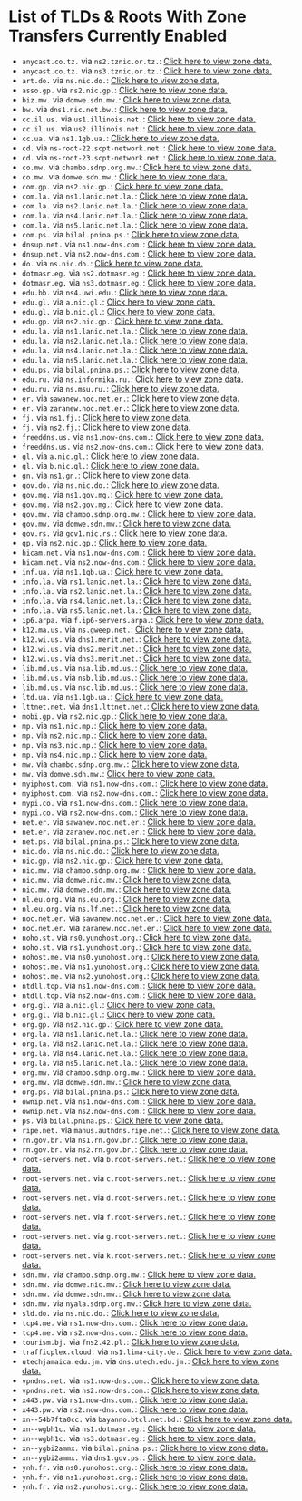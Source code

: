 # List of TLDs & Roots With Zone Transfers Currently Enabled

* `anycast.co.tz.` via `ns2.tznic.or.tz.`: [Click here to view zone data.](archives/anycast.co.tz/anycast.co.tz.zone)
* `anycast.co.tz.` via `ns3.tznic.or.tz.`: [Click here to view zone data.](archives/anycast.co.tz/anycast.co.tz.zone)
* `art.do.` via `ns.nic.do.`: [Click here to view zone data.](archives/art.do/art.do.zone)
* `asso.gp.` via `ns2.nic.gp.`: [Click here to view zone data.](archives/asso.gp/asso.gp.zone)
* `biz.mw.` via `domwe.sdn.mw.`: [Click here to view zone data.](archives/biz.mw/biz.mw.zone)
* `bw.` via `dns1.nic.net.bw.`: [Click here to view zone data.](archives/bw/bw.zone)
* `cc.il.us.` via `us1.illinois.net.`: [Click here to view zone data.](archives/cc.il.us/cc.il.us.zone)
* `cc.il.us.` via `us2.illinois.net.`: [Click here to view zone data.](archives/cc.il.us/cc.il.us.zone)
* `cc.ua.` via `ns1.1gb.ua.`: [Click here to view zone data.](archives/cc.ua/cc.ua.zone)
* `cd.` via `ns-root-22.scpt-network.net.`: [Click here to view zone data.](archives/cd/cd.zone)
* `cd.` via `ns-root-23.scpt-network.net.`: [Click here to view zone data.](archives/cd/cd.zone)
* `co.mw.` via `chambo.sdnp.org.mw.`: [Click here to view zone data.](archives/co.mw/co.mw.zone)
* `co.mw.` via `domwe.sdn.mw.`: [Click here to view zone data.](archives/co.mw/co.mw.zone)
* `com.gp.` via `ns2.nic.gp.`: [Click here to view zone data.](archives/com.gp/com.gp.zone)
* `com.la.` via `ns1.lanic.net.la.`: [Click here to view zone data.](archives/com.la/com.la.zone)
* `com.la.` via `ns2.lanic.net.la.`: [Click here to view zone data.](archives/com.la/com.la.zone)
* `com.la.` via `ns4.lanic.net.la.`: [Click here to view zone data.](archives/com.la/com.la.zone)
* `com.la.` via `ns5.lanic.net.la.`: [Click here to view zone data.](archives/com.la/com.la.zone)
* `com.ps.` via `bilal.pnina.ps.`: [Click here to view zone data.](archives/com.ps/com.ps.zone)
* `dnsup.net.` via `ns1.now-dns.com.`: [Click here to view zone data.](archives/dnsup.net/dnsup.net.zone)
* `dnsup.net.` via `ns2.now-dns.com.`: [Click here to view zone data.](archives/dnsup.net/dnsup.net.zone)
* `do.` via `ns.nic.do.`: [Click here to view zone data.](archives/do/do.zone)
* `dotmasr.eg.` via `ns2.dotmasr.eg.`: [Click here to view zone data.](archives/dotmasr.eg/dotmasr.eg.zone)
* `dotmasr.eg.` via `ns3.dotmasr.eg.`: [Click here to view zone data.](archives/dotmasr.eg/dotmasr.eg.zone)
* `edu.bb.` via `ns4.uwi.edu.`: [Click here to view zone data.](archives/edu.bb/edu.bb.zone)
* `edu.gl.` via `a.nic.gl.`: [Click here to view zone data.](archives/edu.gl/edu.gl.zone)
* `edu.gl.` via `b.nic.gl.`: [Click here to view zone data.](archives/edu.gl/edu.gl.zone)
* `edu.gp.` via `ns2.nic.gp.`: [Click here to view zone data.](archives/edu.gp/edu.gp.zone)
* `edu.la.` via `ns1.lanic.net.la.`: [Click here to view zone data.](archives/edu.la/edu.la.zone)
* `edu.la.` via `ns2.lanic.net.la.`: [Click here to view zone data.](archives/edu.la/edu.la.zone)
* `edu.la.` via `ns4.lanic.net.la.`: [Click here to view zone data.](archives/edu.la/edu.la.zone)
* `edu.la.` via `ns5.lanic.net.la.`: [Click here to view zone data.](archives/edu.la/edu.la.zone)
* `edu.ps.` via `bilal.pnina.ps.`: [Click here to view zone data.](archives/edu.ps/edu.ps.zone)
* `edu.ru.` via `ns.informika.ru.`: [Click here to view zone data.](archives/edu.ru/edu.ru.zone)
* `edu.ru.` via `ns.msu.ru.`: [Click here to view zone data.](archives/edu.ru/edu.ru.zone)
* `er.` via `sawanew.noc.net.er.`: [Click here to view zone data.](archives/er/er.zone)
* `er.` via `zaranew.noc.net.er.`: [Click here to view zone data.](archives/er/er.zone)
* `fj.` via `ns1.fj.`: [Click here to view zone data.](archives/fj/fj.zone)
* `fj.` via `ns2.fj.`: [Click here to view zone data.](archives/fj/fj.zone)
* `freeddns.us.` via `ns1.now-dns.com.`: [Click here to view zone data.](archives/freeddns.us/freeddns.us.zone)
* `freeddns.us.` via `ns2.now-dns.com.`: [Click here to view zone data.](archives/freeddns.us/freeddns.us.zone)
* `gl.` via `a.nic.gl.`: [Click here to view zone data.](archives/gl/gl.zone)
* `gl.` via `b.nic.gl.`: [Click here to view zone data.](archives/gl/gl.zone)
* `gn.` via `ns1.gn.`: [Click here to view zone data.](archives/gn/gn.zone)
* `gov.do.` via `ns.nic.do.`: [Click here to view zone data.](archives/gov.do/gov.do.zone)
* `gov.mg.` via `ns1.gov.mg.`: [Click here to view zone data.](archives/gov.mg/gov.mg.zone)
* `gov.mg.` via `ns2.gov.mg.`: [Click here to view zone data.](archives/gov.mg/gov.mg.zone)
* `gov.mw.` via `chambo.sdnp.org.mw.`: [Click here to view zone data.](archives/gov.mw/gov.mw.zone)
* `gov.mw.` via `domwe.sdn.mw.`: [Click here to view zone data.](archives/gov.mw/gov.mw.zone)
* `gov.rs.` via `gov1.nic.rs.`: [Click here to view zone data.](archives/gov.rs/gov.rs.zone)
* `gp.` via `ns2.nic.gp.`: [Click here to view zone data.](archives/gp/gp.zone)
* `hicam.net.` via `ns1.now-dns.com.`: [Click here to view zone data.](archives/hicam.net/hicam.net.zone)
* `hicam.net.` via `ns2.now-dns.com.`: [Click here to view zone data.](archives/hicam.net/hicam.net.zone)
* `inf.ua.` via `ns1.1gb.ua.`: [Click here to view zone data.](archives/inf.ua/inf.ua.zone)
* `info.la.` via `ns1.lanic.net.la.`: [Click here to view zone data.](archives/info.la/info.la.zone)
* `info.la.` via `ns2.lanic.net.la.`: [Click here to view zone data.](archives/info.la/info.la.zone)
* `info.la.` via `ns4.lanic.net.la.`: [Click here to view zone data.](archives/info.la/info.la.zone)
* `info.la.` via `ns5.lanic.net.la.`: [Click here to view zone data.](archives/info.la/info.la.zone)
* `ip6.arpa.` via `f.ip6-servers.arpa.`: [Click here to view zone data.](archives/ip6.arpa/ip6.arpa.zone)
* `k12.ma.us.` via `ns.gweep.net.`: [Click here to view zone data.](archives/k12.ma.us/k12.ma.us.zone)
* `k12.wi.us.` via `dns1.merit.net.`: [Click here to view zone data.](archives/k12.wi.us/k12.wi.us.zone)
* `k12.wi.us.` via `dns2.merit.net.`: [Click here to view zone data.](archives/k12.wi.us/k12.wi.us.zone)
* `k12.wi.us.` via `dns3.merit.net.`: [Click here to view zone data.](archives/k12.wi.us/k12.wi.us.zone)
* `lib.md.us.` via `nsa.lib.md.us.`: [Click here to view zone data.](archives/lib.md.us/lib.md.us.zone)
* `lib.md.us.` via `nsb.lib.md.us.`: [Click here to view zone data.](archives/lib.md.us/lib.md.us.zone)
* `lib.md.us.` via `nsc.lib.md.us.`: [Click here to view zone data.](archives/lib.md.us/lib.md.us.zone)
* `ltd.ua.` via `ns1.1gb.ua.`: [Click here to view zone data.](archives/ltd.ua/ltd.ua.zone)
* `lttnet.net.` via `dns1.lttnet.net.`: [Click here to view zone data.](archives/lttnet.net/lttnet.net.zone)
* `mobi.gp.` via `ns2.nic.gp.`: [Click here to view zone data.](archives/mobi.gp/mobi.gp.zone)
* `mp.` via `ns1.nic.mp.`: [Click here to view zone data.](archives/mp/mp.zone)
* `mp.` via `ns2.nic.mp.`: [Click here to view zone data.](archives/mp/mp.zone)
* `mp.` via `ns3.nic.mp.`: [Click here to view zone data.](archives/mp/mp.zone)
* `mp.` via `ns4.nic.mp.`: [Click here to view zone data.](archives/mp/mp.zone)
* `mw.` via `chambo.sdnp.org.mw.`: [Click here to view zone data.](archives/mw/mw.zone)
* `mw.` via `domwe.sdn.mw.`: [Click here to view zone data.](archives/mw/mw.zone)
* `myiphost.com.` via `ns1.now-dns.com.`: [Click here to view zone data.](archives/myiphost.com/myiphost.com.zone)
* `myiphost.com.` via `ns2.now-dns.com.`: [Click here to view zone data.](archives/myiphost.com/myiphost.com.zone)
* `mypi.co.` via `ns1.now-dns.com.`: [Click here to view zone data.](archives/mypi.co/mypi.co.zone)
* `mypi.co.` via `ns2.now-dns.com.`: [Click here to view zone data.](archives/mypi.co/mypi.co.zone)
* `net.er.` via `sawanew.noc.net.er.`: [Click here to view zone data.](archives/net.er/net.er.zone)
* `net.er.` via `zaranew.noc.net.er.`: [Click here to view zone data.](archives/net.er/net.er.zone)
* `net.ps.` via `bilal.pnina.ps.`: [Click here to view zone data.](archives/net.ps/net.ps.zone)
* `nic.do.` via `ns.nic.do.`: [Click here to view zone data.](archives/nic.do/nic.do.zone)
* `nic.gp.` via `ns2.nic.gp.`: [Click here to view zone data.](archives/nic.gp/nic.gp.zone)
* `nic.mw.` via `chambo.sdnp.org.mw.`: [Click here to view zone data.](archives/nic.mw/nic.mw.zone)
* `nic.mw.` via `domwe.nic.mw.`: [Click here to view zone data.](archives/nic.mw/nic.mw.zone)
* `nic.mw.` via `domwe.sdn.mw.`: [Click here to view zone data.](archives/nic.mw/nic.mw.zone)
* `nl.eu.org.` via `ns.eu.org.`: [Click here to view zone data.](archives/nl.eu.org/nl.eu.org.zone)
* `nl.eu.org.` via `ns.lf.net.`: [Click here to view zone data.](archives/nl.eu.org/nl.eu.org.zone)
* `noc.net.er.` via `sawanew.noc.net.er.`: [Click here to view zone data.](archives/noc.net.er/noc.net.er.zone)
* `noc.net.er.` via `zaranew.noc.net.er.`: [Click here to view zone data.](archives/noc.net.er/noc.net.er.zone)
* `noho.st.` via `ns0.yunohost.org.`: [Click here to view zone data.](archives/noho.st/noho.st.zone)
* `noho.st.` via `ns1.yunohost.org.`: [Click here to view zone data.](archives/noho.st/noho.st.zone)
* `nohost.me.` via `ns0.yunohost.org.`: [Click here to view zone data.](archives/nohost.me/nohost.me.zone)
* `nohost.me.` via `ns1.yunohost.org.`: [Click here to view zone data.](archives/nohost.me/nohost.me.zone)
* `nohost.me.` via `ns2.yunohost.org.`: [Click here to view zone data.](archives/nohost.me/nohost.me.zone)
* `ntdll.top.` via `ns1.now-dns.com.`: [Click here to view zone data.](archives/ntdll.top/ntdll.top.zone)
* `ntdll.top.` via `ns2.now-dns.com.`: [Click here to view zone data.](archives/ntdll.top/ntdll.top.zone)
* `org.gl.` via `a.nic.gl.`: [Click here to view zone data.](archives/org.gl/org.gl.zone)
* `org.gl.` via `b.nic.gl.`: [Click here to view zone data.](archives/org.gl/org.gl.zone)
* `org.gp.` via `ns2.nic.gp.`: [Click here to view zone data.](archives/org.gp/org.gp.zone)
* `org.la.` via `ns1.lanic.net.la.`: [Click here to view zone data.](archives/org.la/org.la.zone)
* `org.la.` via `ns2.lanic.net.la.`: [Click here to view zone data.](archives/org.la/org.la.zone)
* `org.la.` via `ns4.lanic.net.la.`: [Click here to view zone data.](archives/org.la/org.la.zone)
* `org.la.` via `ns5.lanic.net.la.`: [Click here to view zone data.](archives/org.la/org.la.zone)
* `org.mw.` via `chambo.sdnp.org.mw.`: [Click here to view zone data.](archives/org.mw/org.mw.zone)
* `org.mw.` via `domwe.sdn.mw.`: [Click here to view zone data.](archives/org.mw/org.mw.zone)
* `org.ps.` via `bilal.pnina.ps.`: [Click here to view zone data.](archives/org.ps/org.ps.zone)
* `ownip.net.` via `ns1.now-dns.com.`: [Click here to view zone data.](archives/ownip.net/ownip.net.zone)
* `ownip.net.` via `ns2.now-dns.com.`: [Click here to view zone data.](archives/ownip.net/ownip.net.zone)
* `ps.` via `bilal.pnina.ps.`: [Click here to view zone data.](archives/ps/ps.zone)
* `ripe.net.` via `manus.authdns.ripe.net.`: [Click here to view zone data.](archives/ripe.net/ripe.net.zone)
* `rn.gov.br.` via `ns1.rn.gov.br.`: [Click here to view zone data.](archives/rn.gov.br/rn.gov.br.zone)
* `rn.gov.br.` via `ns2.rn.gov.br.`: [Click here to view zone data.](archives/rn.gov.br/rn.gov.br.zone)
* `root-servers.net.` via `b.root-servers.net.`: [Click here to view zone data.](archives/root-servers.net/root-servers.net.zone)
* `root-servers.net.` via `c.root-servers.net.`: [Click here to view zone data.](archives/root-servers.net/root-servers.net.zone)
* `root-servers.net.` via `d.root-servers.net.`: [Click here to view zone data.](archives/root-servers.net/root-servers.net.zone)
* `root-servers.net.` via `f.root-servers.net.`: [Click here to view zone data.](archives/root-servers.net/root-servers.net.zone)
* `root-servers.net.` via `g.root-servers.net.`: [Click here to view zone data.](archives/root-servers.net/root-servers.net.zone)
* `root-servers.net.` via `k.root-servers.net.`: [Click here to view zone data.](archives/root-servers.net/root-servers.net.zone)
* `sdn.mw.` via `chambo.sdnp.org.mw.`: [Click here to view zone data.](archives/sdn.mw/sdn.mw.zone)
* `sdn.mw.` via `domwe.nic.mw.`: [Click here to view zone data.](archives/sdn.mw/sdn.mw.zone)
* `sdn.mw.` via `domwe.sdn.mw.`: [Click here to view zone data.](archives/sdn.mw/sdn.mw.zone)
* `sdn.mw.` via `nyala.sdnp.org.mw.`: [Click here to view zone data.](archives/sdn.mw/sdn.mw.zone)
* `sld.do.` via `ns.nic.do.`: [Click here to view zone data.](archives/sld.do/sld.do.zone)
* `tcp4.me.` via `ns1.now-dns.com.`: [Click here to view zone data.](archives/tcp4.me/tcp4.me.zone)
* `tcp4.me.` via `ns2.now-dns.com.`: [Click here to view zone data.](archives/tcp4.me/tcp4.me.zone)
* `tourism.bj.` via `fns2.42.pl.`: [Click here to view zone data.](archives/tourism.bj/tourism.bj.zone)
* `trafficplex.cloud.` via `ns1.lima-city.de.`: [Click here to view zone data.](archives/trafficplex.cloud/trafficplex.cloud.zone)
* `utechjamaica.edu.jm.` via `dns.utech.edu.jm.`: [Click here to view zone data.](archives/utechjamaica.edu.jm/utechjamaica.edu.jm.zone)
* `vpndns.net.` via `ns1.now-dns.com.`: [Click here to view zone data.](archives/vpndns.net/vpndns.net.zone)
* `vpndns.net.` via `ns2.now-dns.com.`: [Click here to view zone data.](archives/vpndns.net/vpndns.net.zone)
* `x443.pw.` via `ns1.now-dns.com.`: [Click here to view zone data.](archives/x443.pw/x443.pw.zone)
* `x443.pw.` via `ns2.now-dns.com.`: [Click here to view zone data.](archives/x443.pw/x443.pw.zone)
* `xn--54b7fta0cc.` via `bayanno.btcl.net.bd.`: [Click here to view zone data.](archives/xn--54b7fta0cc/xn--54b7fta0cc.zone)
* `xn--wgbh1c.` via `ns1.dotmasr.eg.`: [Click here to view zone data.](archives/xn--wgbh1c/xn--wgbh1c.zone)
* `xn--wgbh1c.` via `ns3.dotmasr.eg.`: [Click here to view zone data.](archives/xn--wgbh1c/xn--wgbh1c.zone)
* `xn--ygbi2ammx.` via `bilal.pnina.ps.`: [Click here to view zone data.](archives/xn--ygbi2ammx/xn--ygbi2ammx.zone)
* `xn--ygbi2ammx.` via `dns1.gov.ps.`: [Click here to view zone data.](archives/xn--ygbi2ammx/xn--ygbi2ammx.zone)
* `ynh.fr.` via `ns0.yunohost.org.`: [Click here to view zone data.](archives/ynh.fr/ynh.fr.zone)
* `ynh.fr.` via `ns1.yunohost.org.`: [Click here to view zone data.](archives/ynh.fr/ynh.fr.zone)
* `ynh.fr.` via `ns2.yunohost.org.`: [Click here to view zone data.](archives/ynh.fr/ynh.fr.zone)
